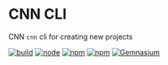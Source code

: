 # CNN CLI

CNN `cnn` cli for creating new projects


[![build](https://img.shields.io/travis/cnnlabs/cnn-init/master.svg?style=flat-square)](https://travis-ci.org/cnnlabs/cnn-init)
[![node](https://img.shields.io/node/v/cnn-hapi.svg?style=flat-square)]()
[![npm](https://img.shields.io/npm/v/cnn-init.svg?style=flat-square)]()
[![npm](https://img.shields.io/npm/dm/cnn-init.svg?style=flat-square)](https://npmjs.org/cnnlabs/cnn-init)
[![Gemnasium](https://img.shields.io/gemnasium/mathiasbynens/he.svg?style=flat-square)](https://gemnasium.com/cnnlabs/cnn-init)
